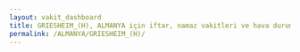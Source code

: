 ```yaml
---
layout: vakit_dashboard
title: GRIESHEIM_(H), ALMANYA için iftar, namaz vakitleri ve hava durumu - ilçe/eyalet seç
permalink: /ALMANYA/GRIESHEIM_(H)/
---
```


<script type="text/javascript">
  var GLOBAL_COUNTRY = 'ALMANYA';
  var GLOBAL_CITY = 'GRIESHEIM_(H)';
  var GLOBAL_STATE = '';
  var lat = 72;
  var lon = 21;
</script>
